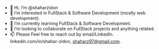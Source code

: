 - 👋 Hi, I’m @shaharzidon
- 👀 I’m interested in FullStack & Software Development (mostly web development).
- 🌱 I’m currently learning FullStack & Software Development.
- 💞️ I’m looking to collaborate on FullStack projects and anything related.
- 📫 Please Feel free to reach out by email/LinkedIn. linkedin.com/in/shahar-zidon, shaharz97@gmail.com.

